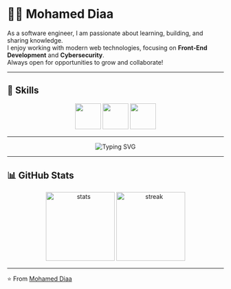 # 👨‍💻 Mohamed Diaa

As a software engineer, I am passionate about learning, building, and sharing knowledge.  
I enjoy working with modern web technologies, focusing on **Front-End Development** and **Cybersecurity**.  
Always open for opportunities to grow and collaborate!

---

## 🚀 Skills

<p align="center">
  <img src="https://media.giphy.com/media/eNAsjO55tPbgaor7ma/giphy.gif" width="60" height="60"/> <!-- React -->
  <img src="https://media.giphy.com/media/qgQUggAC3Pfv687qPC/giphy.gif" width="60" height="60"/> <!-- Code -->
  <img src="https://media.giphy.com/media/ln7z2eWriiQAllfVcn/giphy.gif" width="60" height="60"/> <!-- JavaScript -->
</p>


---

<!-- ✨ Animation effect -->
<p align="center">
  <img src="https://readme-typing-svg.demolab.com?font=Fira+Code&size=24&duration=3000&pause=500&color=38B2AC&center=true&vCenter=true&width=500&lines=React+Developer;Front-End+Developer;TypeScript+%26+Tailwind+CSS" alt="Typing SVG" />
</p>

---

## 📊 GitHub Stats

<p align="center">
  <img src="https://github-readme-stats.vercel.app/api?username=m0hamed-Diaa&show_icons=true&theme=tokyonight" alt="stats" height="160"/>
  <img src="https://github-readme-streak-stats.herokuapp.com/?user=m0hamed-Diaa&theme=tokyonight" alt="streak" height="160"/>
</p>

---

⭐️ From [Mohamed Diaa](https://github.com/m0hamed-Diaa)
